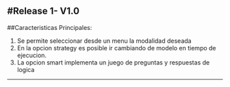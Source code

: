 #Release 1- V1.0
----------------
##Caracteristicas Principales: 

1. Se permite seleccionar desde un menu la modalidad deseada
2. En la opcion strategy es posible ir cambiando de modelo en tiempo de ejecucion.
3. La opcion smart implementa un juego de preguntas y respuestas de logica

-----------------------------------------------------------------------------------
